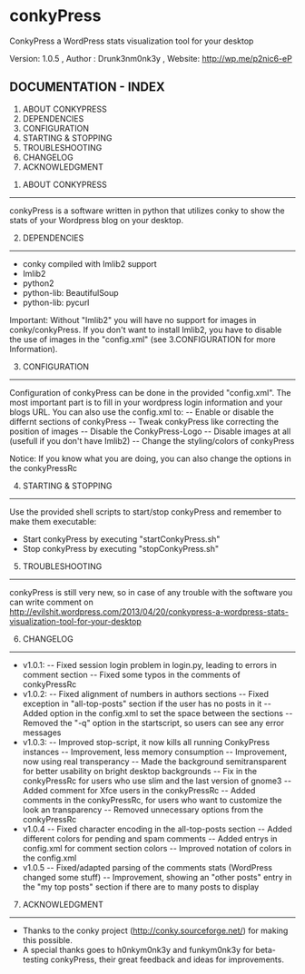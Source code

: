 conkyPress
==========
ConkyPress a WordPress stats visualization tool for your desktop

Version: 1.0.5 , 
Author : Drunk3nm0nk3y , 
Website: http://wp.me/p2nic6-eP

DOCUMENTATION - INDEX
---------------------
1) ABOUT CONKYPRESS
2) DEPENDENCIES
3) CONFIGURATION
4) STARTING & STOPPING
5) TROUBLESHOOTING
6) CHANGELOG
7) ACKNOWLEDGMENT

1. ABOUT CONKYPRESS
---------------------
conkyPress is a software written in python that utilizes conky 
to show the stats of your Wordpress blog on your desktop.

2. DEPENDENCIES
---------------------
- conky compiled with Imlib2 support
- Imlib2
- python2
- python-lib: BeautifulSoup
- python-lib: pycurl

Important: Without "Imlib2" you will have no support for 
images in conky/conkyPress. If you don't want to install Imlib2,
you have to disable the use of images in the "config.xml"
(see 3.CONFIGURATION for more Information).

3. CONFIGURATION
---------------------
Configuration of conkyPress can be done in the provided "config.xml".
The most important part is to fill in your wordpress login information 
and your blogs URL. You can also use the config.xml to: 
-- Enable or disable the differnt sections of conkyPress
-- Tweak conkyPress like correcting the position of images
-- Disable the ConkyPress-Logo
-- Disable images at all (usefull if you don't have Imlib2)
-- Change the styling/colors of conkyPress

Notice: If you know what you are doing, you can also change the 
options in the conkyPressRc

4. STARTING & STOPPING
---------------------
Use the provided shell scripts to start/stop conkyPress 
and remember to make them executable: 
- Start conkyPress by executing "startConkyPress.sh" 
- Stop conkyPress by executing "stopConkyPress.sh"

5. TROUBLESHOOTING
---------------------
conkyPress is still very new, so in case of any trouble with the software 
you can write comment on 
http://evilshit.wordpress.com/2013/04/20/conkypress-a-wordpress-stats-visualization-tool-for-your-desktop

6. CHANGELOG
---------------------
* v1.0.1: 
-- Fixed session login problem in login.py, leading to errors in comment section
-- Fixed some typos in the comments of conkyPressRc
* v1.0.2: 
-- Fixed alignment of numbers in authors sections
-- Fixed exception in "all-top-posts" section if the user has no posts in it
-- Added option in the config.xml to set the space between the sections 
-- Removed the "-q" option in the startscript, so users can see any error messages
* v1.0.3:
-- Improved stop-script, it now kills all running ConkyPress instances
-- Improvement, less memory consumption
-- Improvement, now using real transperancy
-- Made the background semitransparent for better usability on bright desktop backgrounds
-- Fix in the conkyPressRc for users who use slim and the last version of gnome3
-- Added comment for Xfce users in the conkyPressRc
-- Added comments in the conkyPressRc, for users who want to customize the look an transparency
-- Removed unnecessary options from the conkyPressRc
* v1.0.4
-- Fixed character encoding in the all-top-posts section
-- Added different colors for pending and spam comments
-- Added entrys in config.xml for comment section colors
-- Improved notation of colors in the config.xml
* v1.0.5
-- Fixed/adapted parsing of the comments stats (WordPress changed some stuff)
-- Improvement, showing an "other posts" entry in the "my top posts" section if there are to many posts to display

7. ACKNOWLEDGMENT
---------------------
- Thanks to the conky project (http://conky.sourceforge.net/) 
for making this possible.
- A special thanks goes to h0nkym0nk3y and funkym0nk3y 
for beta-testing conkyPress, their great feedback and ideas for improvements.

